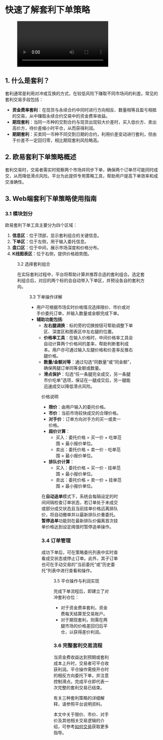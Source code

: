 # 快速了解套利下单策略

<figure>
  <video src="https://www.okx.com/cdn/assets/plugins/contentful/4nqoo8goeymu/7JDq6bbLWqBo4vGpRcqtVv/44ea9b04fcf1235e59367bc39a1e31b5/_____________________.mp4"></video>
</figure>

## 1. 什么是套利？

套利通常是利用对冲或互换的方式，在较低风险下赚取不同市场间的利差。常见的套利交易手段包括：

- **资金费率套利**：在现货与永续合约中同时进行方向相反、数量相等且盈亏相抵的交易，从中赚取永续合约交易中的资金费率收益。
- **期现套利**：当同一币种的交割合约与现货出现较大价差时，买入低价方、卖出高价方，待价差缩小时平仓，从而获得利润。
- **期期套利**：买卖同一币种不同交割日期的合约，利用价差变动进行套利，但由于价差不一定回归零，相比期现套利风险略高。

## 2. 欧易套利下单策略概述

套利交易时，交易者需实时观察两个市场并同步下单，确保两个订单尽可能同时成交，从而降低滑点风险。平台为此提供专用策略工具，帮助用户提高下单效率和成交准确性。

## 3. Web端套利下单策略使用指南

### 3.1 模块划分

欧易套利下单工具主要分为四个区域：
1. **信息区**：位于顶部，显示套利组合的关键信息。
2. **下单区**：位于左侧，用于输入委托信息。
3. **盘口区**：位于中间，展示市场深度和价格分布。
4. **K线图表区**：位于右侧，提供价格趋势图。

<figure>
  <img alt="" src="
</figure>

### 3.2 选择套利组合

在实际套利过程中，平台将帮助计算并推荐合适的套利组合。选定套利组合后，对应的两个标的会自动带入下单区，并预设各自的套利方向。

<figure>
  <img alt="" src="
</figure>

### 3.3 下单操作详解

- 用户可根据市场实时价格情况选择限价、市价或对手价委托订单，并输入数量或金额完成下单。
- **辅助功能包括**:
  - **左右腿调换**：标的旁的切换按钮可帮助调整下单区、深度区和图表区中左右腿的位置。
  - **价格率工具**：在输入价格时，中间价格率工具会自动计算两个价格间的差率，帮助判断套利成本。用户亦可通过输入左腿价格和价差率反推右腿价格。
  - **数量/金额对等**：通过勾选“同数量”或“同金额”，确保两腿订单同等金额或数量。
  - **滑点保护**：勾选“任一条腿完全成交，另一条腿市价吃单”选项，保证在一腿成交后，另一腿能迅速成交以降低滑点风险。

<figure>
  <img alt="" src="
  <figcaption>
    **关于5种价格的解释：**
  </figcaption>
</figure>

#### 价格说明

- **限价**：由用户输入的委托价格。
- **市价**：当前市场较快成交的合理价格。
- **对手价**：订单方向对手方的买一或卖一价格。
- **超价计算**：
  - 买入：委托价格 = 买一价 + 吃单范围 × 最小报价单位。
  - 卖出：委托价格 = 卖一价 - 吃单范围 × 最小报价单位。
- **排队价计算**：
  - 买入：委托价格 = 买一价 - 挂单范围 × 最小报价单位。
  - 卖出：委托价格 = 卖一价 + 挂单范围 × 最小报价单位。

在**自动追单**模式下，系统会每隔设定的时间间隔检查订单状态，若订单处于未成交或部分成交状态且当前挂单价格远离排队价，将自动撤单并以最新排队价重委托。**暂停追单**功能则在最新排队价偏离首次挂单价格达到设定阈值时暂停追单操作。

### 3.4 订单管理

成功下单后，可在策略委托列表中实时查看成交状态或停止订单。此外，其子订单也可在手动交易的“当前委托”或“历史委托”列表中进行查看和操作。

<figure>
  <img alt="" src="
</figure>

### 3.5 平仓操作与利润实现

完成下单流程后，即建立了对冲套利仓位：
- 对于资金费率套利，资金费每天结算至交易账户。
- 对于期现套利，则需在两腿市场的价格差回归后平仓，以获得差价利润。

### 3.6 完整套利交易流程

当资金费收益达到预期或套利成本上升时，交易者可平仓收获利润。平仓操作需按开仓时的相反方向委托下单，并注意控制滑点。完成平仓即代表一次完整的套利交易已结束。

有关三种套利策略的详细解释，请参照平台说明资料。

本文中关于限价、市价、对手价及其他相关交易逻辑的介绍，可参考[如何交易](https://bit.ly/OKXe)获取更多指导。